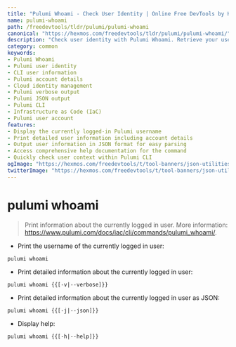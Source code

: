 ```yaml
---
title: "Pulumi Whoami - Check User Identity | Online Free DevTools by Hexmos"
name: pulumi-whoami
path: /freedevtools/tldr/pulumi/pulumi-whoami
canonical: "https://hexmos.com/freedevtools/tldr/pulumi/pulumi-whoami/"
description: "Check user identity with Pulumi Whoami. Retrieve your username and detailed account information with this simple CLI command. Free online tool, no registration required."
category: common
keywords:
- Pulumi Whoami
- Pulumi user identity
- CLI user information
- Pulumi account details
- Cloud identity management
- Pulumi verbose output
- Pulumi JSON output
- Pulumi CLI
- Infrastructure as Code (IaC)
- Pulumi user account
features:
- Display the currently logged-in Pulumi username
- Print detailed user information including account details
- Output user information in JSON format for easy parsing
- Access comprehensive help documentation for the command
- Quickly check user context within Pulumi CLI
ogImage: "https://hexmos.com/freedevtools/t/tool-banners/json-utilities-banner.png"
twitterImage: "https://hexmos.com/freedevtools/t/tool-banners/json-utilities-banner.png"
---
```


# pulumi whoami

> Print information about the currently logged in user.
> More information: <https://www.pulumi.com/docs/iac/cli/commands/pulumi_whoami/>.

- Print the username of the currently logged in user:

`pulumi whoami`

- Print detailed information about the currently logged in user:

`pulumi whoami {{[-v|--verbose]}}`

- Print detailed information about the currently logged in user as JSON:

`pulumi whoami {{[-j|--json]}}`

- Display help:

`pulumi whoami {{[-h|--help]}}`
